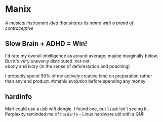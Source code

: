 # Manix

*A musical instrument idea that shares its name with a brand of contraceptive*

## Slow Brain + ADHD = Win!

I'd rate my overall intelligence as around average, maybe marginally below. But it's very unevenly distributed.  net-net     
ebony and ivory (in the sense of deforestation and poaching)

I probably spend 90% of my actively creative time on preparation rather than any end product.
#:manix evolution before spending any money


## hardinfo

Mari could use a usb wifi dongle. I found one, but `lsusb` isn't seeing it. Perplexity reminded me of `hardinfo` - Linux hardware util with a GUI!
